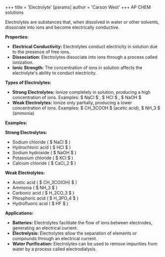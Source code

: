 +++
 title = 'Electrolyte'
[params]
	author = 'Carson West'
+++
AP CHEM solutions

Electrolytes are substances that, when dissolved in water or other solvents, dissociate into ions and become electrically conductive.

**Properties:**

* **Electrical Conductivity:** Electrolytes conduct electricity in solution due to the presence of free ions.
* **Dissociation:** Electrolytes dissociate into ions through a process called ionization.
* **Ionic Strength:** The concentration of ions in solution affects the electrolyte's ability to conduct electricity.

**Types of Electrolytes:**

* **Strong Electrolytes:** Ionize completely in solution, producing a high concentration of ions. Examples:  $ NaCl $ ,  $ HCl $ ,  $ NaOH $ 
* **Weak Electrolytes:** Ionize only partially, producing a lower concentration of ions. Examples:  $ CH_3COOH $  (acetic acid),  $ NH_3 $  (ammonia)

**Examples:**

**Strong Electrolytes:**

* Sodium chloride ( $ NaCl $ )
* Hydrochloric acid ( $ HCl $ )
* Sodium hydroxide ( $ NaOH $ )
* Potassium chloride ( $ KCl $ )
* Calcium chloride ( $ CaCl_2 $ )

**Weak Electrolytes:**

* Acetic acid ( $ CH_3CO(OH) $ )
* Ammonia ( $ NH_3 $ )
* Carbonic acid ( $ H_2CO_3 $ )
* Phosphoric acid ( $ H_3PO_4 $ )
* Hydrofluoric acid ( $ HF $ )

**Applications:**

* **Batteries:** Electrolytes facilitate the flow of ions between electrodes, generating an electrical current.
* **Electrolysis:** Electrolytes allow the separation of elements or compounds through an electrical current.
* **Water Purification:** Electrolytes can be used to remove impurities from water by a process called electrodialysis.